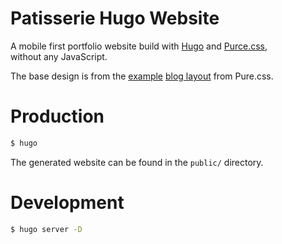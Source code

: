 # Patisserie Hugo Website

A mobile first portfolio website build with [Hugo](https://gohugo.io/) and [Purce.css](https://purecss.io/),  
without any JavaScript.

The base design is from the [example](https://purecss.io/layouts/) [blog layout](https://purecss.io/layouts/blog/) from Pure.css.

# Production

```bash
$ hugo
```

The generated website can be found in the `public/` directory.

# Development

```bash
$ hugo server -D
```